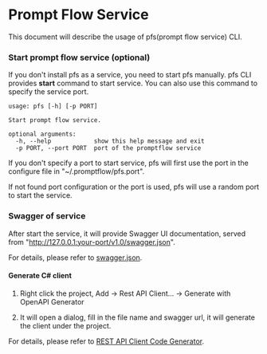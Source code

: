 # Prompt Flow Service
This document will describe the usage of pfs(prompt flow service) CLI.

### Start prompt flow service (optional)
If you don't install pfs as a service, you need to start pfs manually.
pfs CLI provides **start** command to start service. You can also use this command to specify the service port.

```commandline
usage: pfs [-h] [-p PORT]

Start prompt flow service.

optional arguments:
  -h, --help            show this help message and exit
  -p PORT, --port PORT  port of the promptflow service
```

If you don't specify a port to start service, pfs will first use the port in the configure file in "~/.promptflow/pfs.port".

If not found port configuration or the port is used, pfs will use a random port to start the service.

### Swagger of service
After start the service, it will provide Swagger UI documentation, served from "http://127.0.0.1:your-port/v1.0/swagger.json".

For details, please refer to [swagger.json](./swagger.json).

#### Generate C# client
1. Right click the project, Add -> Rest API Client... -> Generate with OpenAPI Generator

2. It will open a dialog, fill in the file name and swagger url, it will generate the client under the project.

For details, please refer to [REST API Client Code Generator](https://marketplace.visualstudio.com/items?itemName=ChristianResmaHelle.ApiClientCodeGenerator2022).
